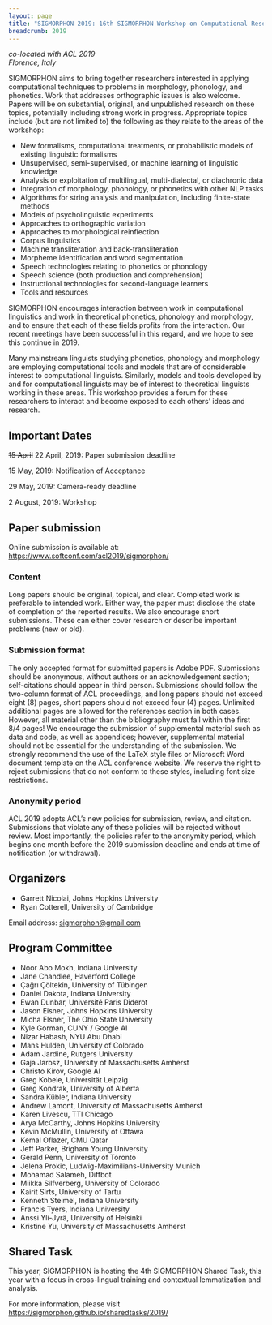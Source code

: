 ```yaml
---
layout: page
title: "SIGMORPHON 2019: 16th SIGMORPHON Workshop on Computational Research in Phonetics, Phonology, and Morphology"
breadcrumb: 2019
---
```


<p><i>
co-located with ACL 2019<br>
Florence, Italy<br>
<!--August 2, 2019-->
</i></p>

SIGMORPHON aims to bring together researchers interested in applying computational techniques
to problems in morphology, phonology, and phonetics. Work that addresses orthographic issues is also welcome.
Papers will be on substantial, original, and unpublished research on these topics,
potentially including strong work in progress. Appropriate topics include (but are not limited to) the
following as they relate to the areas of the workshop:

- New formalisms, computational treatments, or probabilistic models of existing linguistic formalisms
- Unsupervised, semi-supervised, or machine learning of linguistic knowledge
- Analysis or exploitation of multilingual, multi-dialectal, or diachronic data
- Integration of morphology, phonology, or phonetics with other NLP tasks
- Algorithms for string analysis and manipulation, including finite-state methods
- Models of psycholinguistic experiments
- Approaches to orthographic variation
- Approaches to morphological reinflection
- Corpus linguistics
- Machine transliteration and back-transliteration
- Morpheme identification and word segmentation
- Speech technologies relating to phonetics or phonology
- Speech science (both production and comprehension)
- Instructional technologies for second-language learners
- Tools and resources

SIGMORPHON encourages interaction between work in computational linguistics
and work in theoretical phonetics, phonology and morphology, and to ensure that
each of these fields profits from the interaction. Our recent meetings have been
successful in this regard, and we hope to see this continue in 2019.

Many mainstream linguists studying phonetics, phonology and morphology
are employing computational tools and models that are of
considerable interest to computational linguists. Similarly, models and tools developed by
and for computational linguists may be of interest to theoretical linguists working in these areas.
This workshop provides a forum for these researchers to interact
and become exposed to each others’ ideas and research.

## Important Dates

<del>15 April</del> 22 April, 2019: Paper submission deadline

15 May, 2019: Notification of Acceptance

29 May, 2019: Camera-ready deadline

2 August, 2019: Workshop

## Paper submission

Online submission is available at: <https://www.softconf.com/acl2019/sigmorphon/>

### Content

Long papers should be original, topical, and clear. Completed work is preferable to intended work.
Either way, the paper must disclose the state of completion of the reported results.
We also encourage short submissions. These can either cover research or describe
important problems (new or old).

### Submission format

The only accepted format for submitted papers is Adobe PDF. Submissions should be anonymous,
without authors or an acknowledgement section; self-citations should appear in third person.
Submissions should follow the two-column format of ACL proceedings,
and long papers should not exceed eight (8) pages, short papers should not exceed four (4) pages.
Unlimited additional pages are allowed for the references section in both cases.
However, all material other than the bibliography must fall within the first 8/4 pages!
We encourage the submission of supplemental material such as data and code,
as well as appendices; however, supplemental material should not be essential
for the understanding of the submission.
We strongly recommend the use of the LaTeX style files or Microsoft Word document
template on the ACL conference website. We reserve the right to reject submissions
that do not conform to these styles, including font size restrictions.

### Anonymity period

ACL 2019 adopts ACL’s new policies for submission, review, and citation.
Submissions that violate any of these policies will be rejected without review.
Most importantly, the policies refer to the anonymity period, which begins
one month before the 2019 submission deadline and ends at time of
notification (or withdrawal).

## Organizers

- Garrett Nicolai, Johns Hopkins University
- Ryan Cotterell, University of Cambridge

Email address: <sigmorphon@gmail.com>

## Program Committee

- Noor Abo Mokh, Indiana University
- Jane Chandlee, Haverford College
- Çağrı Çöltekin, University of Tübingen
- Daniel Dakota, Indiana University
- Ewan Dunbar, Université Paris Diderot
- Jason Eisner, Johns Hopkins University
- Micha Elsner, The Ohio State University
- Kyle Gorman, CUNY / Google AI
- Nizar Habash, NYU Abu Dhabi
- Mans Hulden, University of Colorado
- Adam Jardine, Rutgers University
- Gaja Jarosz, University of Massachusetts Amherst
- Christo Kirov, Google AI
- Greg Kobele, Universität Leipzig
- Greg Kondrak, University of Alberta
- Sandra Kübler, Indiana University
- Andrew Lamont, University of Massachusetts Amherst
- Karen Livescu, TTI Chicago
- Arya McCarthy, Johns Hopkins University
- Kevin McMullin, University of Ottawa
- Kemal Oflazer, CMU Qatar
- Jeff Parker, Brigham Young University
- Gerald Penn, University of Toronto
- Jelena Prokic, Ludwig-Maximilians-University Munich
- Mohamad Salameh, Diffbot
- Miikka Silfverberg, University of Colorado
- Kairit Sirts, University of Tartu
- Kenneth Steimel, Indiana University
- Francis Tyers, Indiana University
- Anssi Yli-Jyrä, University of Helsinki
- Kristine Yu, University of Massachusetts Amherst


## Shared Task

This year, SIGMORPHON is hosting the 4th SIGMORPHON Shared Task, this year with a focus in cross-lingual training and contextual lemmatization and analysis.

For more information, please visit <https://sigmorphon.github.io/sharedtasks/2019/>
